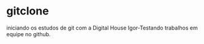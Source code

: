 # gitclone
iniciando os estudos de git com a Digital House
Igor-Testando trabalhos em equipe no github.